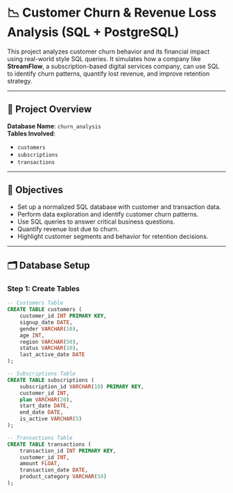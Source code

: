 
# 📉 Customer Churn & Revenue Loss Analysis (SQL + PostgreSQL)

This project analyzes customer churn behavior and its financial impact using real-world style SQL queries. It simulates how a company like **StreamFlow**, a subscription-based digital services company, can use SQL to identify churn patterns, quantify lost revenue, and improve retention strategy.

---

## 📌 Project Overview

**Database Name**: `churn_analysis`  
**Tables Involved**:  
- `customers`  
- `subscriptions`  
- `transactions`

---

## 🎯 Objectives

- Set up a normalized SQL database with customer and transaction data.
- Perform data exploration and identify customer churn patterns.
- Use SQL queries to answer critical business questions.
- Quantify revenue lost due to churn.
- Highlight customer segments and behavior for retention decisions.

---

## 🗂️ Database Setup

### Step 1: Create Tables

```sql
-- Customers Table
CREATE TABLE customers (
    customer_id INT PRIMARY KEY,
    signup_date DATE,
    gender VARCHAR(10),
    age INT,
    region VARCHAR(50),
    status VARCHAR(10),
    last_active_date DATE
);

-- Subscriptions Table
CREATE TABLE subscriptions (
    subscription_id VARCHAR(10) PRIMARY KEY,
    customer_id INT,
    plan VARCHAR(20),
    start_date DATE,
    end_date DATE,
    is_active VARCHAR(5)
);

-- Transactions Table
CREATE TABLE transactions (
    transaction_id INT PRIMARY KEY,
    customer_id INT,
    amount FLOAT,
    transaction_date DATE,
    product_category VARCHAR(50)
);
